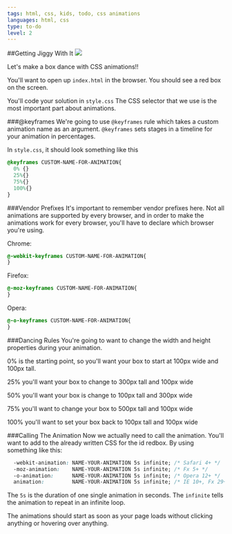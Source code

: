 ```yaml
---
tags: html, css, kids, todo, css animations
languages: html, css
type: to-do
level: 2
---
```


##Getting Jiggy With It
<img src="http://33.media.tumblr.com/467b1c2872fe0710dec2f092672bcd1a/tumblr_mscgqjiMVN1sat0smo1_400.gif">

Let's make a box dance with CSS animations!!

You'll want to open up `index.html` in the browser. You should see a red box on the screen.

You'll code your solution in `style.css` The CSS selector that we use is the most important part about animations. 

###@keyframes
We're going to use `@keyframes` rule which takes a custom animation name as an argument. `@keyframes` sets stages in a timeline for your animation in percentages.

In `style.css`, it should look something like this

```css
@keyframes CUSTOM-NAME-FOR-ANIMATION{
  0% {}
  25%{}
  75%{}
  100%{}
}

```
###Vendor Prefixes
It's important to remember vendor prefixes here. Not all animations are supported by every browser, and in order to make the animations work for every browser, you'll have to declare which browser you're using.

Chrome:
```css
@-webkit-keyframes CUSTOM-NAME-FOR-ANIMATION{
}
```

Firefox:
```css
@-moz-keyframes CUSTOM-NAME-FOR-ANIMATION{
}
```

Opera:
```css
@-o-keyframes CUSTOM-NAME-FOR-ANIMATION{
}
```

###Dancing Rules
You're going to want to change the width and height properties during your animation.

0% is the starting point, so you'll want your box to start at 100px wide and 100px tall.

25% you'll want your box to change to 300px tall and 100px wide

50% you'll want your box is change to 100px tall and 300px wide

75% you'll want to change your box to 500px tall and 100px wide

100% you'll want to set your box back to 100px tall and 100px wide

###Calling The Animation
Now we actually need to call the animation. You'll want to add to the already written CSS for the id redbox. By using something like this:
```css
  -webkit-animation: NAME-YOUR-ANIMATION 5s infinite; /* Safari 4+ */
  -moz-animation:    NAME-YOUR-ANIMATION 5s infinite; /* Fx 5+ */
  -o-animation:      NAME-YOUR-ANIMATION 5s infinite; /* Opera 12+ */
  animation:         NAME-YOUR-ANIMATION 5s infinite; /* IE 10+, Fx 29+ */
```
The `5s` is the duration of one single animation in seconds. The `infinite` tells the animation to repeat in an infinite loop.

The animations should start as soon as your page loads without clicking anything or hovering over anything.

